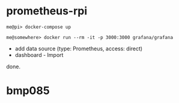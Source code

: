 # prometheus-rpi

    me@pi> docker-compose up

    me@somewhere> docker run --rm -it -p 3000:3000 grafana/grafana


- add data source (type: Prometheus, access: direct)
- dashboard - Import

done.
 
# bmp085

